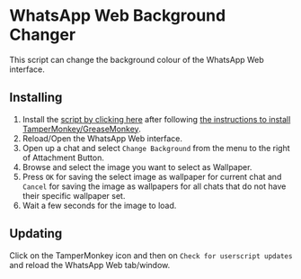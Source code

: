 # WhatsApp Web Background Changer
This script can change the background colour of the WhatsApp Web interface.

## Installing
1. Install the [script by clicking here](https://github.com/iamKunal/UserScripts/raw/master/WhatsApp-Web-Background-Changer/whatsapp-web-background-changer.user.js) after following [the instructions to install TamperMonkey/GreaseMonkey](https://github.com/iamKunal/UserScripts/blob/master/README.md).
2. Reload/Open the WhatsApp Web interface.
3. Open up a chat and select `Change Background` from the menu to the right of Attachment Button.
4. Browse and select the image you want to select as Wallpaper.
5. Press `OK` for saving the select image as wallpaper for current chat and `Cancel` for saving the image as wallpapers for all chats that do not have their specific wallpaper set.
6. Wait a few seconds for the image to load.

## Updating
 Click on the TamperMonkey icon and then on `Check for userscript updates` and reload the WhatsApp Web tab/window.

